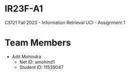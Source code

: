 # IR23F-A1
CS121 Fall 2023 - Information Retrieval UCI - Assignment 1

# Team Members
* Adit Mohindra
  * Net ID: amohind1
  * Student ID: 11539047
